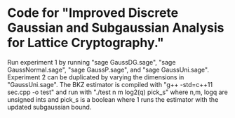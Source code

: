 # Code for "Improved Discrete Gaussian and Subgaussian Analysis for Lattice Cryptography."


Run experiment 1 by running "sage GaussDG.sage", "sage GaussNormal.sage", "sage GaussP.sage", and "sage GaussUni.sage".
Experiment 2 can be duplicated by varying the dimensions in "GaussUni.sage".
The BKZ estimator is compiled with "g++ -std=c++11 sec.cpp -o test"
and run with "./test n m log2(q) pick_s" where n,m, logq are unsigned ints and pick_s is a
boolean where 1 runs the estimator with the updated subgaussian bound.
